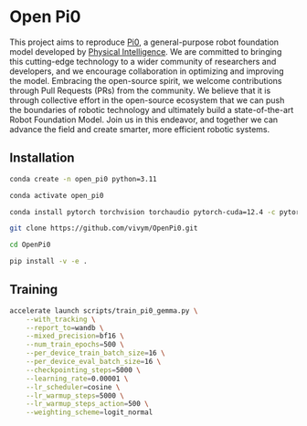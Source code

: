# Open Pi0

This project aims to reproduce [Pi0](https://www.physicalintelligence.company/blog/pi0), a general-purpose robot foundation model developed by [Physical Intelligence](https://www.physicalintelligence.company/). We are committed to bringing this cutting-edge technology to a wider community of researchers and developers, and we encourage collaboration in optimizing and improving the model. Embracing the open-source spirit, we welcome contributions through Pull Requests (PRs) from the community. We believe that it is through collective effort in the open-source ecosystem that we can push the boundaries of robotic technology and ultimately build a state-of-the-art Robot Foundation Model. Join us in this endeavor, and together we can advance the field and create smarter, more efficient robotic systems.

## Installation

```bash
conda create -n open_pi0 python=3.11

conda activate open_pi0

conda install pytorch torchvision torchaudio pytorch-cuda=12.4 -c pytorch -c nvidia

git clone https://github.com/vivym/OpenPi0.git

cd OpenPi0

pip install -v -e .
```

## Training

```bash
accelerate launch scripts/train_pi0_gemma.py \
    --with_tracking \
    --report_to=wandb \
    --mixed_precision=bf16 \
    --num_train_epochs=500 \
    --per_device_train_batch_size=16 \
    --per_device_eval_batch_size=16 \
    --checkpointing_steps=5000 \
    --learning_rate=0.00001 \
    --lr_scheduler=cosine \
    --lr_warmup_steps=5000 \
    --lr_warmup_steps_action=500 \
    --weighting_scheme=logit_normal
```
